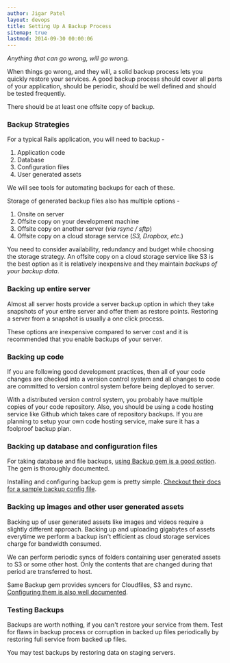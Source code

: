 ```yaml
---
author: Jigar Patel
layout: devops
title: Setting Up A Backup Process
sitemap: true
lastmod: 2014-09-30 00:00:06
---
```


*Anything that can go wrong, will go wrong.*

When things go wrong, and they will, a solid backup process lets you
quickly restore your services. A good backup process should cover all
parts of your application, should be periodic, should be well defined 
and should be tested frequently.

There should be at least one offsite copy of backup.

### Backup Strategies

For a typical Rails application, you will need to backup -

1. Application code
2. Database
3. Configuration files
4. User generated assets

We will see tools for automating backups for each of these.

Storage of generated backup files also has multiple options -

1. Onsite on server
2. Offsite copy on your development machine
3. Offsite copy on another server (*via rsync / sftp*)
4. Offsite copy on a cloud storage service (*S3, Dropbox, etc.*)

You need to consider availability, redundancy and budget while choosing
the storage strategy. An offsite copy on a cloud storage service like S3
is the best option as it is relatively inexpensive and they maintain
*backups of your backup data*.

### Backing up entire server

Almost all server hosts provide a server backup option in which they
take snapshots of your entire server and offer them as restore points.
Restoring a server from a snapshot is usually a one click process.

These options are inexpensive compared to server cost and it is
recommended that you enable backups of your server.

### Backing up code

If you are following good development practices, then all of your code
changes are checked into a version control system and all changes to
code are committed to version control system before being deployed to server.

With a distributed version control system, you probably have multiple
copies of your code repository. Also, you should be using a code hosting
service like Github which takes care of repository backups. If you are
planning to setup your own code hosting service, make sure it has a
foolproof backup plan.

### Backing up database and configuration files

For taking database and file backups, [using Backup gem is a good
option](http://meskyanichi.github.io/backup/v4/). The gem is thoroughly
documented.

Installing and configuring backup gem is pretty simple. [Checkout their
docs for a sample backup config
file](http://meskyanichi.github.io/backup/v4/getting-started/).

### Backing up images and other user generated assets

Backing up of user generated assets like images and videos require
a slightly different approach. Backing up and uploading gigabytes of
assets everytime we perform a backup isn't efficient as cloud storage
services charge for bandwidth consumed.

We can perform periodic syncs of folders containing user generated
assets to S3 or some other host. Only the contents that are changed
during that period are transferred to host.

Same Backup gem provides syncers for Cloudfiles, S3 and rsync.
[Configuring them is also well
documented](http://meskyanichi.github.io/backup/v4/syncers/). 

### Testing Backups

Backups are worth nothing, if you can't restore your service from them.
Test for flaws in backup process or corruption in backed up files
periodically by restoring full service from backed up files. 

You may test backups by restoring data on staging servers.
